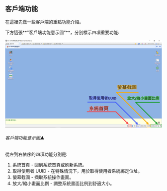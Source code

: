 ## 客戶端功能

在這裡先做一些客戶端的重點功能介紹。

下方這張**"客戶端功能意示圖"**，分別標示四項重要功能:

![客戶端功能意示圖▲](../assets/oaclient-function.png)

###### 客戶端功能意示圖▲

從左到右依序的四項功能分別是:

1. 系統首頁 - 回到系統首頁或刷新系統。
2. 取得使用者 UUID - 在特殊情況下，用於取得使用者系統綁定位址。
3. 螢幕截圖 - 擷取系統操作畫面。
4. 放大/縮小畫面比例 - 調整系統畫面比例到舒適大小。